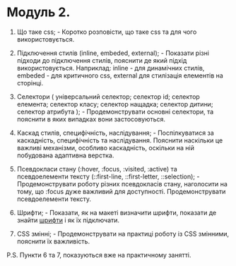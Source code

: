 # Модуль 2.

1. Що таке css; - Коротко розповісти, що таке css та для чого використовується.

2. Підключення стилів (inline, embeded, external); - Показати різні підходи до підключення стилів, пояснити де який підхід використовується. Наприклад: inline - для динамічних стилів, embeded - для критичного css, external для стилізація елементів на сторінці.

3. Селектори ( універсальний селектор; селектор id; селектор елемента; селектор
   класу; селектор нащадка; селектор дитини; селектор атрибута ); - Продемонструвати основні селектори, та пояснити в яких випадках вони застосовуються.

4. Каскад стилів, специфічність, наслідування; - Поспілкуватися за каскадність, специфічність та наслідування. Пояснити наскільки це важливі механізми, особливо каскадність, оскільки на ній побудована адаптивна верстка.

5. Псевдокласи стану (:hover, :focus, :visited, :active) та псевдоелементи тексту (::first-line, ::first-letter, ::selection); - Продемонструвати роботу різних псевдокласів стану, наголосити на тому, що :focus дуже важливий для доступності. Продемонструвати псевдоелементи тексту.

6. Шрифти; - Показати, як на макеті визначити шрифти, показати де знайти [шрифти](https://fonts.google.com/) і як їх підключати.

7. CSS змінні; - Продемонструвати на практиці роботу із CSS змінними, пояснити їх важливість.

P.S. Пункти 6 та 7, показуються вже на практичному занятті.
